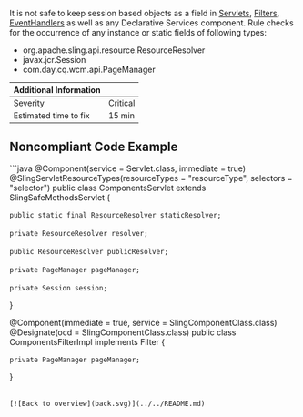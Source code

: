 <p>
    It is not safe to keep session based objects as a field in <a href="https://sling.apache.org/apidocs/sling11/index.html">Servlets</a>,
    <a href="https://sling.apache.org/apidocs/sling11/index.html">Filters</a>, <a href="https://sling.apache.org/documentation/bundles/apache-sling-eventing-and-job-handling.html">EventHandlers</a>
    as well as any Declarative Services component.
    Rule checks for the occurrence of any instance or static fields of following types:
    <ul>
        <li>org.apache.sling.api.resource.ResourceResolver</li>
        <li>javax.jcr.Session</li>
        <li>com.day.cq.wcm.api.PageManager</li>
    </ul>
</p>

| Additional Information |          |
|------------------------|----------|
| Severity               | Critical | 
| Estimated time to fix  | 15 min   |


<h2>Noncompliant Code Example</h2>
```java
@Component(service = Servlet.class, immediate = true)
@SlingServletResourceTypes(resourceTypes = "resourceType", selectors = "selector")
public class ComponentsServlet extends SlingSafeMethodsServlet {

    public static final ResourceResolver staticResolver;

    private ResourceResolver resolver;

    public ResourceResolver publicResolver;

    private PageManager pageManager;

    private Session session;
    
}

@Component(immediate = true, service = SlingComponentClass.class)
@Designate(ocd = SlingComponentClass.class)
public class ComponentsFilterImpl implements Filter {

    private PageManager pageManager;
    
}
```

[![Back to overview](back.svg)](../../README.md)